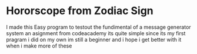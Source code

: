 Hororscope from Zodiac Sign 
===========================

I made this Easy program to testout the fundimental of a message generator system 
an asignment from codeacademy its quite simple since its my first pragram i did on my own
im still a beginner and i hope i get better with it when i make more of these



